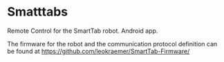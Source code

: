 # Smatttabs
Remote Control for the SmartTab robot. Android app.

The firmware for the robot and the communication protocol definition can be found at https://github.com/leokraemer/SmartTab-Firmware/ 
